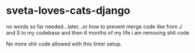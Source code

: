 # sveta-loves-cats-django
no words so far needed...later...or how to prevent merge code like from J and S to my codebase and then 6 months of my life i am removing shit code

No more shit code allowed with this linter setup.
